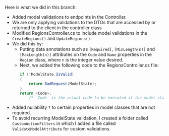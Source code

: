 Here is what we did in this branch:

- Added model validations to endpoints in the Controller.
- We are only applying validations to the DTOs that are accessed by or returned to the client in the controller class
- Modified RegionsController.cs to include model validations in the `CreateRegions()` and `UpdateRegions()`.
- We did this by:
  - Putting data annotations such as `[Required]`, `[MinLength(n)]` and `[MaxLength(n)]` attributes on the `Code` and `Name` properties in the `Region` class, where `n` is the integer value desired.
  - Next, we added the following code to the RegionsController.cs file:
	```csharp
	if (!ModelState.IsValid)
	{
		return BadRequest(ModelState);
	}
	return <Code>;
		/* `Code` is the actual code to be executed if the model state is valid. */
	```
- Added nullability `?` to certain properties in model classes that are not required.
- To avoid recurring ModelState validation, I created a folder called `CustomActionFilters` in which I added a file called `ValidateModelAttribute` for custom validations.